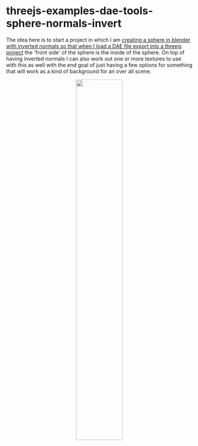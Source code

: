# threejs-examples-dae-tools-sphere-normals-invert

The idea here is to start a project in which I am [creating a sphere in blender with inverted normals so that when I load a DAE file export into a threejs project](https://dustinpfister.github.io/2022/05/31/threejs-examples-dae-tools-sphere-normals-invert/) the 'front side' of the sphere is the inside of the sphere. On top of having inverted normals I can also work out one or more textures to use with this as well with the end goal of just having a few options for something that will work as a kind of background for an over all scene.

<div align="center">
      <a href="https://www.youtube.com/watch?v=nznbbT525Mk">
         <img src="https://img.youtube.com/vi/nznbbT525Mk/0.jpg" style="width:50%;">
      </a>
</div>


